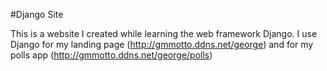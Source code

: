 #Django Site

This is a website I created while learning the web framework Django.  I use Django for my landing page (http://gmmotto.ddns.net/george) and for my polls app (http://gmmotto.ddns.net/george/polls)
